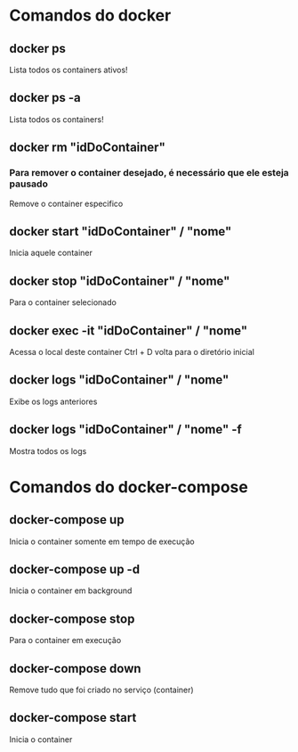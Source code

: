 # Comandos do docker

## docker ps
Lista todos os containers ativos!

## docker ps -a
Lista todos os containers!

## docker rm "idDoContainer"
### Para remover o container desejado, é necessário que ele esteja pausado
Remove o container especifico

## docker start "idDoContainer" / "nome"
Inicia aquele container

## docker stop "idDoContainer" / "nome"
Para o container selecionado

## docker exec -it "idDoContainer" / "nome"
Acessa o local deste container
Ctrl + D volta para o diretório inicial

## docker logs "idDoContainer" / "nome" 
Exibe os logs anteriores
## docker logs "idDoContainer" / "nome" -f
Mostra todos os logs

# Comandos do  docker-compose

## docker-compose up
Inicia o container somente em tempo de execução

## docker-compose up -d
Inicia o container em background

## docker-compose stop
Para o container em execução

## docker-compose down
Remove tudo que foi criado no serviço (container)

## docker-compose start 
Inicia o container

